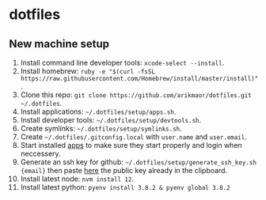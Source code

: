 # dotfiles

## New machine setup
1. Install command line developer tools: `xcode-select --install`.
2. Install homebrew: `ruby -e "$(curl -fsSL https://raw.githubusercontent.com/Homebrew/install/master/install)"`.
3. Clone this repo: `git clone https://github.com/arikmaor/dotfiles.git ~/.dotfiles`.
4. Install applications: `~/.dotfiles/setup/apps.sh`.
5. Install developer tools: `~/.dotfiles/setup/devtools.sh`.
6. Create symlinks: `~/.dotfiles/setup/symlinks.sh`.
7. Create `~/.dotfiles/.gitconfig.local` with `user.name` and `user.email`.
8. Start installed [apps](setup/apps.sh) to make sure they start properly and login when neccessery.
9. Generate an ssh key for github: `~/.dotfiles/setup/generate_ssh_key.sh {email}` then paste [here](https://github.com/settings/keys) the public key already in the clipboard.
10. Install latest node: `nvm install 12`.
12. Install latest python: `pyenv install 3.8.2 & pyenv global 3.8.2`